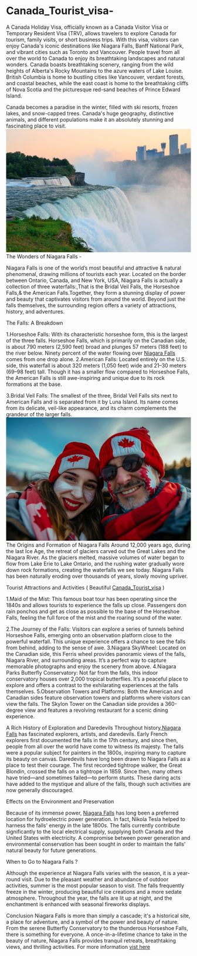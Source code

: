 # Canada_Tourist_visa-
A Canada Holiday Visa, officially known as a Canada Visitor Visa or Temporary Resident Visa (TRV), allows travelers to explore Canada for tourism, family visits, or short business trips. With this visa, visitors can enjoy Canada's iconic destinations like Niagara Falls, Banff National Park, and vibrant cities such as Toronto and Vancouver.
People travel from all over the world to Canada to enjoy its breathtaking landscapes and natural wonders. Canada boasts breathtaking scenery, ranging from the wild heights of Alberta's Rocky Mountains to the azure waters of Lake Louise. British Columbia is home to bustling cities like Vancouver, verdant forests, and coastal beaches, while the east coast is home to the breathtaking cliffs of Nova Scotia and the picturesque red-sand beaches of Prince Edward Island.

Canada becomes a paradise in the winter, filled with ski resorts, frozen lakes, and snow-capped trees. Canada's huge geography, distinctive animals, and different populations make it an absolutely stunning and fascinating place to visit.
![Niagara_Falls](images/niagara_falls.png)
The Wonders of Niagara Falls -

Niagara Falls is one of the world’s most beautiful and attractive & natural phenomenal, drawing millions of tourists each year. Located on the border between Ontario, Canada, and New York, USA, Niagara Falls is actually a collection of three waterfalls:,That is the Bridal Veil Falls, the Horseshoe Falls,& the American Falls.Together, they form a stunning display of power and beauty that captivates visitors from around the world. Beyond just the falls themselves, the surrounding region offers a variety of attractions, history, and adventures.

The Falls: A Breakdown

1.Horseshoe Falls: With its characteristic horseshoe form, this is the largest of the three falls. Horseshoe Falls, which is primarily on the Canadian side, is about 790 meters (2,590 feet) broad and plunges 57 meters (188 feet) to the river below. Ninety percent of the water flowing over [Niagara Falls](https://tnacanadaglobal.com/touristvisa) comes from one drop alone.
2.American Falls: Located entirely on the U.S. side, this waterfall is about 320 meters (1,050 feet) wide and 21–30 meters (69–98 feet) tall. Though it has a smaller flow compared to Horseshoe Falls, the American Falls is still awe-inspiring and unique due to its rock formations at the base.

3.Bridal Veil Falls: The smallest of the three, Bridal Veil Falls sits next to American Falls and is separated from it by Luna Island. Its name comes from its delicate, veil-like appearance, and its charm complements the grandeur of the larger falls.
![Canada Tourist Visa](images/canada_tourist_visa.png)
The Origins and Formation of Niagara Falls
Around 12,000 years ago, during the last Ice Age, the retreat of glaciers carved out the Great Lakes and the Niagara River. As the glaciers melted, massive volumes of water began to flow from Lake Erie to Lake Ontario, and the rushing water gradually wore down rock formations, creating the waterfalls we see today. Niagara Falls has been naturally eroding over thousands of years, slowly moving upriver.

Tourist Attractions and Activities ( Beautiful [ Canada_Tourist_visa](https://tnacanadaglobal.com/touristvisa) )

1.Maid of the Mist: This famous boat tour has been operating since the 1840s and allows tourists to experience the falls up close. Passengers don rain ponchos and get as close as possible to the base of the Horseshoe Falls, feeling the full force of the mist and the roaring sound of the water.

2.The Journey of the Falls: Visitors can explore a series of tunnels behind Horseshoe Falls, emerging onto an observation platform close to the powerful waterfall. This unique experience offers a chance to see the falls from behind, adding to the sense of awe.
3.Niagara SkyWheel: Located on the Canadian side, this Ferris wheel provides panoramic views of the falls, Niagara River, and surrounding areas. It’s a perfect way to capture memorable photographs and enjoy the scenery from above.
4.Niagara Parks Butterfly Conservatory: Not far from the falls, this indoor conservatory houses over 2,000 tropical butterflies. It’s a peaceful place to explore and offers a contrast to the exhilarating experiences at the falls themselves.
5.Observation Towers and Platforms: Both the American and Canadian sides feature observation towers and platforms where visitors can view the falls. The Skylon Tower on the Canadian side provides a 360-degree view and features a revolving restaurant for a scenic dining experience.

A Rich History of Exploration and Daredevils
Throughout history,[Niagara Falls](https://tnacanadaglobal.com/touristvisa)  has fascinated explorers, artists, and daredevils. Early French explorers first documented the falls in the 17th century, and since then, people from all over the world have come to witness its majesty. The falls were a popular subject for painters in the 1800s, inspiring many to capture its beauty on canvas.
Daredevils have long been drawn to Niagara Falls as a place to test their courage. The first recorded tightrope walker, the Great Blondin, crossed the falls on a tightrope in 1859. Since then, many others have tried—and sometimes failed—to perform stunts. These daring acts have added to the mystique and allure of the falls, though such activities are now generally discouraged.

Effects on the Environment and Preservation

Because of its immense power,  [Niagara Falls](https://tnacanadaglobal.com/touristvisa) 
 has long been a preferred location for hydroelectric power generation. In fact, Nikola Tesla helped to harness the falls' energy in the late 1800s. The falls currently contribute significantly to the local electrical supply, supplying both Canada and the United States with electricity. A compromise between power generation and environmental conservation has been sought in order to maintain the falls' natural beauty for future generations.

When to Go to Niagara Falls ?

Although the experience at Niagara Falls varies with the season, it is a year-round visit. Due to the pleasant weather and abundance of outdoor activities, summer is the most popular season to visit. The falls frequently freeze in the winter, producing beautiful ice creations and a more sedate atmosphere. Throughout the year, the falls are lit up at night, and the enchantment is enhanced with seasonal fireworks displays.

Conclusion
Niagara Falls is more than simply a cascade; it's a historical site, a place for adventure, and a symbol of the power and beauty of nature. From the serene Butterfly Conservatory to the thunderous Horseshoe Falls, there is something for everyone. A once-in-a-lifetime chance to take in the beauty of nature, Niagara Falls provides tranquil retreats, breathtaking views, and thrilling activities.
For more information  [vist here](https://tnacanadaglobal.com/touristvisa) 
